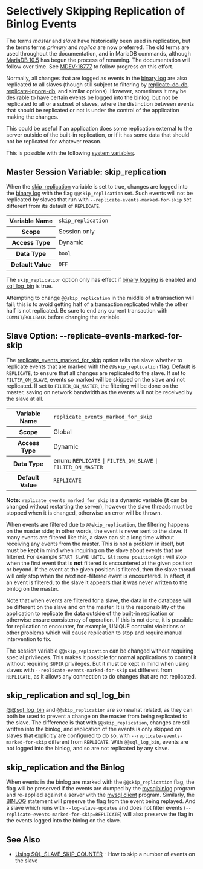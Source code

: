 # Selectively Skipping Replication of Binlog Events

The terms <em>master</em> and <em>slave</em> have historically been used in replication, but the terms terms <em>primary</em> and <em>replica</em> are now preferred. The old terms are used throughout the documentation, and in MariaDB commands, although [MariaDB 10.5](/kb/en/what-is-mariadb-105/) has begun the process of renaming. The documentation will follow over time. See [MDEV-18777](https://jira.mariadb.org/browse/MDEV-18777) to follow progress on this effort.

Normally, all changes that are logged as events in the [binary log](/mariadb-administration/server-monitoring-logs/binary-log/) are also
replicated to all slaves (though still subject to filtering by
[replicate-do-db](/kb/en/replication-and-binary-log-system-variables/#replicate_do_db), [replicate-ignore-db](/kb/en/replication-and-binary-log-system-variables/#replicate_ignore_db),
and similar options). However, sometimes it may be desirable to have certain
events be logged into the binlog, but not be replicated to all or a subset of
slaves, where the distinction between events that should be replicated or not
is under the control of the application making the changes.

This could be useful if an application does some replication external to the
server outside of the built-in replication, or if it has some data that should
not be replicated for whatever reason.

This is possible with the following [system variables](/replication/optimization-and-tuning/system-variables/server-system-variables/).

## Master Session Variable: skip_replication

When the [skip_replication](/kb/en/replication-and-binary-log-server-system-variables/#skip_replication) variable is set to true, changes are logged into the [binary log](/mariadb-administration/server-monitoring-logs/binary-log/) with the flag `@@skip_replication` set. Such events will not be replicated by slaves that run with
<code class="fixed" style="white-space:pre-wrap">--replicate-events-marked-for-skip</code> set different from its default of `REPLICATE`.

<table><tbody><tr><th>Variable Name</th><td><code>skip_replication</code></td></tr>
<tr><th>Scope</th><td>Session only</td></tr>
<tr><th>Access Type</th><td>Dynamic</td></tr>
<tr><th>Data Type</th><td><code>bool</code></td></tr>
<tr><th>Default Value</th><td><code>OFF</code></td></tr>
</tbody></table>

The `skip_replication` option only has effect if [binary logging](/mariadb-administration/server-monitoring-logs/binary-log/) is enabled
and [sql_log_bin](/kb/en/replication-and-binary-log-server-system-variables/#skip_replication) is true.

Attempting to change `@@skip_replication` in the middle of a transaction will
fail; this is to avoid getting half of a transaction replicated while the other
half is not replicated. Be sure to end any current transaction with
`COMMIT`/`ROLLBACK` before changing the variable.

## Slave Option: --replicate-events-marked-for-skip

The [replicate_events_marked_for_skip](/kb/en/replication-and-binary-log-server-system-variables/#replicate_events_marked_for_skip) option tells the slave whether to replicate events that are marked with
the `@@skip_replication` flag. Default is `REPLICATE`, to ensure that all
changes are replicated to the slave. If set to `FILTER_ON_SLAVE`, events so
marked will be skipped on the slave and not replicated. If set to
`FILTER_ON_MASTER`, the filtering will be done on the master, saving on
network bandwidth as the events will not be received by the slave at all.

<table><tbody><tr><th>Variable Name</th><td><code>replicate_events_marked_for_skip</code></td></tr>
<tr><th>Scope</th><td>Global</td></tr>
<tr><th>Access Type</th><td>Dynamic</td></tr>
<tr><th>Data Type</th><td>enum: <code>REPLICATE</code> <code>|</code> <code>FILTER_ON_SLAVE</code> <code>|</code> <code>FILTER_ON_MASTER</code></td></tr>
<tr><th>Default Value</th><td><code>REPLICATE</code></td></tr>
</tbody></table>

<strong>Note:</strong> `replicate_events_marked_for_skip` is a dynamic variable (it can be
changed without restarting the server), however the slave threads must be
stopped when it is changed, otherwise an error will be thrown.

When events are filtered due to `@@skip_replication`, the filtering happens
on the master side; in other words, the event is never sent to the slave. If
many events are filtered like this, a slave can sit a long time without
receiving any events from the master. This is not a problem in itself, but must
be kept in mind when inquiring on the slave about events that are filtered. For
example `START SLAVE UNTIL &lt;some position&gt;` will stop when the first event
that is <strong>not</strong> filtered is encountered at the given position or beyond. If the
event at the given position is filtered, then the slave thread will only stop
when the next non-filtered event is encountered. In effect, if an event is
filtered, to the slave it appears that it was never written to the binlog on
the master.

Note that when events are filtered for a slave, the data in the database will
be different on the slave and on the master. It is the responsibility of the
application to replicate the data outside of the built-in replication or
otherwise ensure consistency of operation. If this is not done, it is possible
for replication to encounter, for example,
<a undefined>UNIQUE</a> contraint violations or
other problems which will cause replication to stop and require manual
intervention to fix.

The session variable `@@skip_replication` can be changed without requiring
special privileges. This makes it possible for normal applications to control
it without requiring `SUPER` privileges. But it must be kept in mind when using
slaves with <code class="fixed" style="white-space:pre-wrap">--replicate-events-marked-for-skip</code> set different
from `REPLICATE`, as it allows any connection to do changes that are not
replicated.

## skip_replication and sql_log_bin

[@@sql_log_bin](/sql-statements-structure/sql-statements/administrative-sql-statements/set-commands/set-sql_log_bin/) and `@@skip_replication` are somewhat
related, as they can both be used to prevent a change on the master from being
replicated to the slave. The difference is that with `@@skip_replication`,
changes are still written into the binlog, and replication of the events is
only skipped on slaves that explicitly are configured to do so, with
<code class="fixed" style="white-space:pre-wrap">--replicate-events-marked-for-skip</code> different from
`REPLICATE`. With `@@sql_log_bin`, events are not logged into the binlog,
and so are not replicated by any slave.

## skip_replication and the Binlog

When events in the binlog are marked with the `@@skip_replication` flag, the
flag will be preserved if the events are dumped by the [mysqlbinlog](/clients-utilities/mysqlbinlog/)
program and re-applied against a server with the
[mysql client](/clients-utilities/mysql-client/mysql-command-line-client/) program. Similarly, the
[BINLOG](/sql-statements-structure/sql-statements/administrative-sql-statements/binlog/) statement will preserve the flag from the
event being replayed. And a slave which runs with
<code class="fixed" style="white-space:pre-wrap">--log-slave-updates</code> and does not filter events
(<code class="fixed" style="white-space:pre-wrap">--replicate-events-marked-for-skip=REPLICATE</code>) will also
preserve the flag in the events logged into the binlog on the slave.

## See Also

- [Using SQL_SLAVE_SKIP_COUNTER](/sql-statements-structure/sql-statements/administrative-sql-statements/replication-commands/set-global-sql_slave_skip_counter/) - How to skip a number of events on the slave